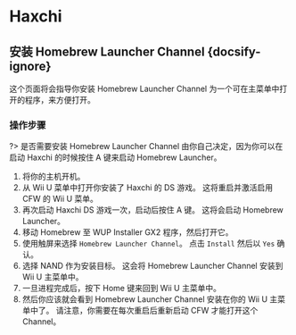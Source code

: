 # Haxchi

## 安装 Homebrew Launcher Channel {docsify-ignore}

这个页面将会指导你安装 Homebrew Launcher Channel 为一个可在主菜单中打开的程序，来方便打开。

### 操作步骤

?> 是否需要安装 Homebrew Launcher Channel 由你自己决定，因为你可以在启动 Haxchi 的时候按住 A 键来启动 Homebrew Launcher。

1. 将你的主机开机。
1. 从 Wii U 菜单中打开你安装了 Haxchi 的 DS 游戏。 这将重启并激活启用 CFW 的 Wii U 菜单。
1. 再次启动 Haxchi DS 游戏一次，启动后按住 A 键。 这将会启动 Homebrew Launcher。
1. 移动 Homebrew 至 WUP Installer GX2 程序，然后打开它。
1. 使用触屏来选择 `Homebrew Launcher Channel`。 点击 `Install` 然后以 `Yes` 确认。
1. 选择 NAND 作为安装目标。 这会将 Homebrew Launcher Channel 安装到 Wii U 主菜单中。
1. 一旦进程完成后，按下 Home 键来回到 Wii U 主菜单中。
1. 然后你应该就会看到 Homebrew Launcher Channel 安装在你的 Wii U 主菜单中了。 请注意，你需要在每次重启后重新启动 CFW 才能打开这个 Channel。